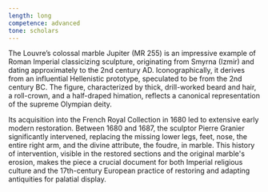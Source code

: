 ```yaml
---
length: long
competence: advanced
tone: scholars
---
```

The Louvre’s colossal marble Jupiter (MR 255) is an impressive example of Roman Imperial classicizing sculpture, originating from Smyrna (Izmir) and dating approximately to the 2nd century AD. Iconographically, it derives from an influential Hellenistic prototype, speculated to be from the 2nd century BC. The figure, characterized by thick, drill-worked beard and hair, a roll-crown, and a half-draped himation, reflects a canonical representation of the supreme Olympian deity.

<!-- more -->

Its acquisition into the French Royal Collection in 1680 led to extensive early modern restoration. Between 1680 and 1687, the sculptor Pierre Granier significantly intervened, replacing the missing lower legs, feet, nose, the entire right arm, and the divine attribute, the foudre, in marble. This history of intervention, visible in the restored sections and the original marble's erosion, makes the piece a crucial document for both Imperial religious culture and the 17th-century European practice of restoring and adapting antiquities for palatial display.
